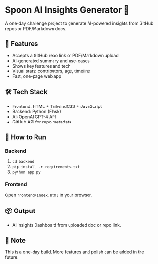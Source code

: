 # Spoon AI Insights Generator 🥄

A one-day challenge project to generate AI-powered insights from GitHub repos or PDF/Markdown docs.

## 🧠 Features

- Accepts a GitHub repo link or PDF/Markdown upload
- AI-generated summary and use-cases
- Shows key features and tech
- Visual stats: contributors, age, timeline
- Fast, one-page web app

## 🛠️ Tech Stack

- Frontend: HTML + TailwindCSS + JavaScript
- Backend: Python (Flask)
- AI: OpenAI GPT-4 API
- GitHub API for repo metadata

## 🚀 How to Run

### Backend
1. `cd backend`
2. `pip install -r requirements.txt`
3. `python app.py`

### Frontend
Open `frontend/index.html` in your browser.

## 📦 Output
- AI Insights Dashboard from uploaded doc or repo link.

## 📌 Note
This is a one-day build. More features and polish can be added in the future.
